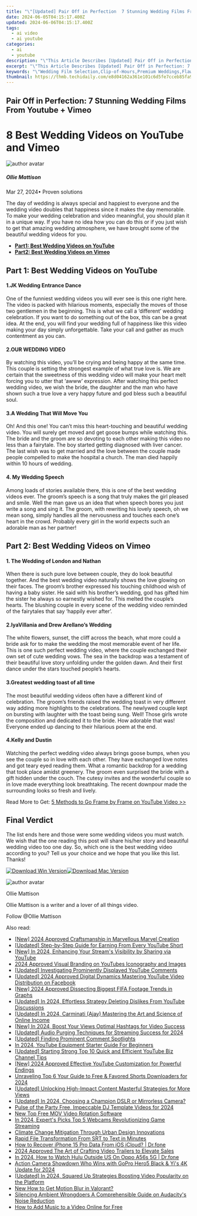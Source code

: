 ```yaml
---
title: "\"[Updated] Pair Off in Perfection  7 Stunning Wedding Films From Youtube + Vimeo\""
date: 2024-06-05T04:15:17.400Z
updated: 2024-06-06T04:15:17.400Z
tags:
  - ai video
  - ai youtube
categories:
  - ai
  - youtube
description: "\"This Article Describes [Updated] Pair Off in Perfection: 7 Stunning Wedding Films From Youtube + Vimeo\""
excerpt: "\"This Article Describes [Updated] Pair Off in Perfection: 7 Stunning Wedding Films From Youtube + Vimeo\""
keywords: "\"Wedding Film Selection,Clip-of-Hours,Premium Weddings,Flawless Wedding Shots,Bridal Cinematic Captures,Ideal Wedding Videos,Perfected Wedding Films\""
thumbnail: https://thmb.techidaily.com/e8d04162a361e101c6d5fe7cceb85fa9aae79c5e50584f8b8db01d521f6c1c1d.jpg
---
```


## Pair Off in Perfection: 7 Stunning Wedding Films From Youtube + Vimeo

# 8 Best Wedding Videos on YouTube and Vimeo

![author avatar](https://images.wondershare.com/filmora/article-images/ollie-mattison.jpg)

##### Ollie Mattison

 Mar 27, 2024• Proven solutions

The day of wedding is always special and happiest to everyone and the wedding video doubles that happiness since it makes the day memorable. To make your wedding celebration and video meaningful, you should plan it in a unique way. If you have no idea how you can do this or if you just wish to get that amazing wedding atmosphere, we have brought some of the beautiful wedding videos for you.

* [**Part1: Best Wedding Videos on YouTube**](#part1)
* [**Part2: Best Wedding Videos on Vimeo**](#part2)

## Part 1: Best Wedding Videos on YouTube

#### 1.JK Wedding Entrance Dance

One of the funniest wedding videos you will ever see is this one right here. The video is packed with hilarious moments, especially the moves of those two gentlemen in the beginning. This is what we call a ‘different’ wedding celebration. If you want to do something out of the box, this can be a great idea. At the end, you will find your wedding full of happiness like this video making your day simply unforgettable. Take your call and gather as much contentment as you can.

#### 2.OUR WEDDING VIDEO

By watching this video, you’ll be crying and being happy at the same time. This couple is setting the strongest example of what true love is. We are certain that the sweetness of this wedding video will make your heart melt forcing you to utter that ‘awww’ expression. After watching this perfect wedding video, we wish the bride, the daughter and the man who have shown such a true love a very happy future and god bless such a beautiful soul.

#### 3.A Wedding That Will Move You

Oh! And this one! You can’t miss this heart-touching and beautiful wedding video. You will surely get moved and get goose bumps while watching this. The bride and the groom are so devoting to each other making this video no less than a fairytale. The boy started getting diagnosed with liver cancer. The last wish was to get married and the love between the couple made people compelled to make the hospital a church. The man died happily within 10 hours of wedding.

#### 4. My Wedding Speech

Among loads of stories available there, this is one of the best wedding videos ever. The groom’s speech is a song that truly makes the girl pleased and smile. Well the man gave us an idea that when speech bores you just write a song and sing it. The groom, with rewriting his lovely speech, oh we mean song, simply handles all the nervousness and touches each one’s heart in the crowd. Probably every girl in the world expects such an adorable man as her partner!

## Part 2: Best Wedding Videos on Vimeo

#### 1. The Wedding of London and Nathan

When there is such pure love between couple, they do look beautiful together. And the best wedding video naturally shows the love glowing on their faces. The groom’s brother expressed his touching childhood wish of having a baby sister. He said with his brother’s wedding, god has gifted him the sister he always so earnestly wished for. This melted the couple’s hearts. The blushing couple in every scene of the wedding video reminded of the fairytales that say ‘happily ever after’.

#### 2.IyaVillania and Drew Arellano’s Wedding

The white flowers, sunset, the cliff across the beach, what more could a bride ask for to make the wedding the most memorable event of her life. This is one such perfect wedding video, where the couple exchanged their own set of cute wedding vows. The sea in the backdrop was a testament of their beautiful love story unfolding under the golden dawn. And their first dance under the stars touched people’s hearts.

#### 3.Greatest wedding toast of all time

The most beautiful wedding videos often have a different kind of celebration. The groom’s friends raised the wedding toast in very different way adding more highlights to the celebrations. The newlywed couple kept on bursting with laughter with the toast being sung. Well! Those girls wrote the composition and dedicated it to the bride. How adorable that was! Everyone ended up dancing to their hilarious poem at the end.

#### 4.Kelly and Dustin

Watching the perfect wedding video always brings goose bumps, when you see the couple so in love with each other. They have exchanged love notes and got teary eyed reading them. What a romantic backdrop for a wedding that took place amidst greenery. The groom even surprised the bride with a gift hidden under the couch. The cutesy invites and the wonderful couple so in love made everything look breathtaking. The recent downpour made the surrounding looks so fresh and lively.

Read More to Get: [5 Methods to Go Frame by Frame on YouTube Video >>](https://tools.techidaily.com/wondershare/filmora/download/)

## Final Verdict

The list ends here and those were some wedding videos you must watch. We wish that the one reading this post will share his/her story and beautiful wedding video too one day. So, which one is the best wedding video according to you? Tell us your choice and we hope that you like this list. Thanks!

[![Download Win Version](https://images.wondershare.com/filmora/guide/download-btn-win.jpg)](https://tools.techidaily.com/wondershare/filmora/download/)[![Download Mac Version](https://images.wondershare.com/filmora/guide/download-btn-mac.jpg)](https://tools.techidaily.com/wondershare/filmora/download/)

![author avatar](https://images.wondershare.com/filmora/article-images/ollie-mattison.jpg)

Ollie Mattison

Ollie Mattison is a writer and a lover of all things video.

Follow @Ollie Mattison

<span class="atpl-alsoreadstyle">Also read:</span>
<div><ul>
<li><a href="https://facebook-record-videos.techidaily.com/new-2024-approved-craftsmanship-in-marvellous-marvel-creation/"><u>[New] 2024 Approved  Craftsmanship in Marvellous Marvel Creation</u></a></li>
<li><a href="https://facebook-record-videos.techidaily.com/updated-step-by-step-guide-for-earning-from-every-youtube-short/"><u>[Updated] Step-by-Step Guide for Earning From Every YouTube Short</u></a></li>
<li><a href="https://facebook-record-videos.techidaily.com/new-in-2024-enhancing-your-streams-visibility-by-sharing-via-youtube/"><u>[New] In 2024, Enhancing Your Stream's Visibility by Sharing via YouTube</u></a></li>
<li><a href="https://facebook-record-videos.techidaily.com/2024-approved-visual-branding-on-youtubes-iconography-and-images/"><u>2024 Approved  Visual Branding on YouTubes  Iconography and Images</u></a></li>
<li><a href="https://facebook-record-videos.techidaily.com/updated-investigating-prominently-displayed-youtube-comments/"><u>[Updated] Investigating Prominently Displayed YouTube Comments</u></a></li>
<li><a href="https://facebook-record-videos.techidaily.com/updated-2024-approved-digital-dynamics-mastering-youtube-video-distribution-on-facebook/"><u>[Updated] 2024 Approved  Digital Dynamics  Mastering YouTube Video Distribution on Facebook</u></a></li>
<li><a href="https://facebook-record-videos.techidaily.com/new-2024-approved-dissecting-biggest-fifa-footage-trends-in-graphs/"><u>[New] 2024 Approved  Dissecting Biggest FIFA Footage Trends in Graphs</u></a></li>
<li><a href="https://facebook-record-videos.techidaily.com/updated-in-2024-effortless-strategy-deleting-dislikes-from-youtube-discussions/"><u>[Updated] In 2024, Effortless Strategy  Deleting Dislikes From YouTube Discussions</u></a></li>
<li><a href="https://facebook-record-videos.techidaily.com/updated-in-2024-carminati-ajay-mastering-the-art-and-science-of-online-income/"><u>[Updated] In 2024, Carminati (Ajay)  Mastering the Art and Science of Online Income</u></a></li>
<li><a href="https://facebook-record-videos.techidaily.com/new-in-2024-boost-your-views-optimal-hashtags-for-video-success/"><u>[New] In 2024, Boost Your Views  Optimal Hashtags for Video Success</u></a></li>
<li><a href="https://facebook-record-videos.techidaily.com/updated-audio-purging-techniques-for-streaming-success-for-2024/"><u>[Updated] Audio Purging Techniques for Streaming Success for 2024</u></a></li>
<li><a href="https://facebook-record-videos.techidaily.com/updated-finding-prominent-comment-spotlights/"><u>[Updated] Finding Prominent Comment Spotlights</u></a></li>
<li><a href="https://facebook-record-videos.techidaily.com/in-2024-youtube-equipment-starter-guide-for-beginners/"><u>In 2024, YouTube Equipment Starter Guide For Beginners</u></a></li>
<li><a href="https://facebook-record-videos.techidaily.com/updated-starting-strong-top-10-quick-and-efficient-youtube-biz-channel-tips/"><u>[Updated] Starting Strong  Top 10 Quick and Efficient YouTube Biz Channel Tips</u></a></li>
<li><a href="https://facebook-record-videos.techidaily.com/new-2024-approved-effective-youtube-customization-for-powerful-endings/"><u>[New] 2024 Approved  Effective YouTube Customization for Powerful Endings</u></a></li>
<li><a href="https://facebook-record-videos.techidaily.com/unraveling-top-6-your-guide-to-free-and-favored-shorts-downloaders-for-2024/"><u>Unraveling Top 6  Your Guide to Free & Favored Shorts Downloaders for 2024</u></a></li>
<li><a href="https://facebook-record-videos.techidaily.com/updated-unlocking-high-impact-content-masterful-strategies-for-more-views/"><u>[Updated] Unlocking High-Impact Content  Masterful Strategies for More Views</u></a></li>
<li><a href="https://facebook-record-videos.techidaily.com/updated-in-2024-choosing-a-champion-dslr-or-mirrorless-camera/"><u>[Updated] In 2024, Choosing a Champion  DSLR or Mirrorless Camera?</u></a></li>
<li><a href="https://facebook-record-videos.techidaily.com/pulse-of-the-party-free-impeccable-dj-template-videos-for-2024/"><u>Pulse of the Party  Free, Impeccable DJ Template Videos for 2024</u></a></li>
<li><a href="https://smart-video-creator.techidaily.com/new-top-free-mov-video-rotation-software/"><u>New Top Free MOV Video Rotation Software</u></a></li>
<li><a href="https://screen-sharing-recording.techidaily.com/in-2024-experts-picks-top-5-webcams-revolutionizing-game-streaming/"><u>In 2024, Expert's Picks  Top 5 Webcams Revolutionizing Game Streaming</u></a></li>
<li><a href="https://youtube-videos.techidaily.com/climate-change-mitigation-through-urban-design-innovations/"><u>Climate Change Mitigation Through Urban Design Innovations</u></a></li>
<li><a href="https://extra-resources.techidaily.com/rapid-file-transformation-from-srt-to-text-in-minutes/"><u>Rapid File Transformation  From SRT to Text in Minutes</u></a></li>
<li><a href="https://blog-min.techidaily.com/how-to-recover-iphone-15-pro-data-from-ios-icloud-drfone-by-drfone-ios-data-recovery-ios-data-recovery/"><u>How to Recover iPhone 15 Pro Data From iOS iCloud? | Dr.fone</u></a></li>
<li><a href="https://youtube-stream.techidaily.com/2024-approved-the-art-of-crafting-video-trailers-to-elevate-sales/"><u>2024 Approved  The Art of Crafting Video Trailers to Elevate Sales</u></a></li>
<li><a href="https://phone-solutions.techidaily.com/in-2024-how-to-watch-hulu-outside-us-on-oppo-a56s-5g-drfone-by-drfone-virtual-android/"><u>In 2024, How to Watch Hulu Outside US On Oppo A56s 5G | Dr.fone</u></a></li>
<li><a href="https://extra-resources.techidaily.com/action-camera-showdown-who-wins-with-gopro-hero5-black-and-yis-4k-update-for-2024/"><u>Action Camera Showdown  Who Wins with GoPro Hero5 Black & Yi's 4K Update for 2024</u></a></li>
<li><a href="https://facebook-clips.techidaily.com/updated-in-2024-squared-up-strategies-boosting-video-popularity-on-the-platform/"><u>[Updated] In 2024, Squared Up Strategies  Boosting Video Popularity on the Platform</u></a></li>
<li><a href="https://ai-editing-video.techidaily.com/new-how-to-get-motion-blur-in-valorant/"><u>New How to Get Motion Blur in Valorant?</u></a></li>
<li><a href="https://tiktok-video-files.techidaily.com/silencing-ambient-wrongdoers-a-comprehensible-guide-on-audacitys-noise-reduction/"><u>Silencing Ambient Wrongdoers  A Comprehensible Guide on Audacity's Noise Reduction</u></a></li>
<li><a href="https://audio-editing.techidaily.com/how-to-add-music-to-a-video-online-for-free/"><u>How to Add Music to a Video Online for Free</u></a></li>
</ul></div>

<ins class="adsbygoogle"
      style="display:block"
      data-ad-client="ca-pub-7571918770474297"
      data-ad-slot="8358498916"
      data-ad-format="auto"
      data-full-width-responsive="true"></ins>